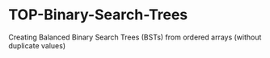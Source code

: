 # TOP-Binary-Search-Trees
Creating Balanced Binary Search Trees (BSTs) from ordered arrays (without duplicate values)

